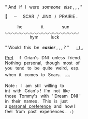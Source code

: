"  And⠀if⠀I⠀were⠀*someone⠀else* , , ,  "

👒⠀⠀┈⠀⠀SCAR⠀/⠀JINX⠀/⠀PRAIRIE .
<br>
<br>⠀⠀⠀⠀he⠀⠀⠀⠀⠀⠀it⠀⠀⠀⠀⠀⠀sun
<br>◡◡◡◡◡◡◡◡◡◡◡◡◡◡◡◡◡◡◡◡
<br>⠀⠀⠀⠀⠀⠀⠀⠀hym⠀⠀⠀⠀luck
<br>
<br>
"  Would⠀this⠀be⠀***easier*** , , , ?  "⠀ ⠀[: ( .](https://open.spotify.com/track/5YkZPYInGxp1kK6gbH85NK?si=a28a0486b2b74d77)
<br>
<br>
<ins>Pref</ins>.⠀ if⠀Grian's⠀DNI⠀unless⠀friend.
<br /> Nothing⠀personal,⠀though⠀most⠀of
<br /> you⠀tend⠀to⠀be⠀quite⠀weird,⠀esp.
<br /> when⠀it⠀comes⠀to⠀Scars.⠀ 𓈊
<br />
<br /> Note : ⠀I⠀am⠀still⠀willing⠀to
<br /> int⠀with⠀Grian's !⠀I'm⠀not⠀like
<br /> those⠀Tommy's⠀with⠀' Dream⠀DNI '
<br /> in⠀their⠀names .⠀This⠀is⠀just
<br /> a <ins>personal⠀preference</ins>⠀and⠀how I
<br /> feel⠀from⠀past⠀experiences .⠀: )
